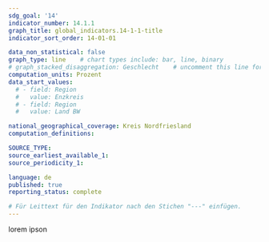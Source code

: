 ```yaml
---
sdg_goal: '14'
indicator_number: 14.1.1
graph_title: global_indicators.14-1-1-title
indicator_sort_order: 14-01-01

data_non_statistical: false
graph_type: line    # chart types include: bar, line, binary
# graph_stacked_disaggregation: Geschlecht    # uncomment this line for stacked bars. eplace "Geschlecht" with the field of aggregation.
computation_units: Prozent
data_start_values:
  # - field: Region
  #   value: Enzkreis
  # - field: Region
  #   value: Land BW

national_geographical_coverage: Kreis Nordfriesland
computation_definitions: 

SOURCE_TYPE: 
source_earliest_available_1: 
source_periodicity_1: 

language: de   
published: true
reporting_status: complete

# Für Leittext für den Indikator nach den Stichen "---" einfügen.
---
```


lorem ipson
